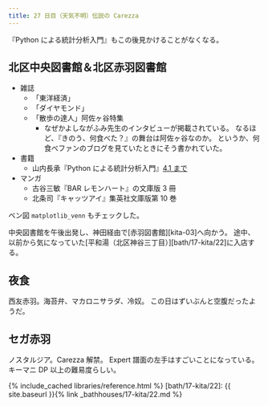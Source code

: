 ```yaml
---
title: 27 日目（天気不明）伝説の Carezza
---
```


『Python による統計分析入門』もこの後見かけることがなくなる。

## 北区中央図書館＆北区赤羽図書館

* 雑誌
  * 「東洋経済」
  * 「ダイヤモンド」
  * 「散歩の達人」阿佐ヶ谷特集
    * なぜかよしながふみ先生のインタビューが掲載されている。
      なるほど、『きのう、何食べた？』の舞台は阿佐ヶ谷なのか。
      というか、何食べファンのブログを見ていたときにそう書かれていた。
* 書籍
  * 山内長承『Python による統計分析入門』[4.1 まで][yamanouchi18]
* マンガ
  * 古谷三敏『BAR レモンハート』の文庫版 3 冊
  * 北条司『キャッツアイ』集英社文庫版第 10 巻

ベン図 `matplotlib_venn` もチェックした。

中央図書館を午後出発し、神田経由で[赤羽図書館][kita-03]へ向かう。
途中、以前から気になっていた[平和湯（北区神谷三丁目）][bath/17-kita/22]に入店する。

[yamanouchi18]: <https://github.com/showa-yojyo/jupyter-notebooks/yamanouchi18>

## 夜食

西友赤羽。海苔弁、マカロニサラダ、冷奴。
この日はずいぶんと空腹だったようだ。

## セガ赤羽

ノスタルジア。Carezza 解禁。
Expert 譜面の左手はすごいことになっている。キーマニ DP 以上の難易度らしい。

{% include_cached libraries/reference.html %}
[bath/17-kita/22]: {{ site.baseurl }}{% link _bathhouses/17-kita/22.md %}
